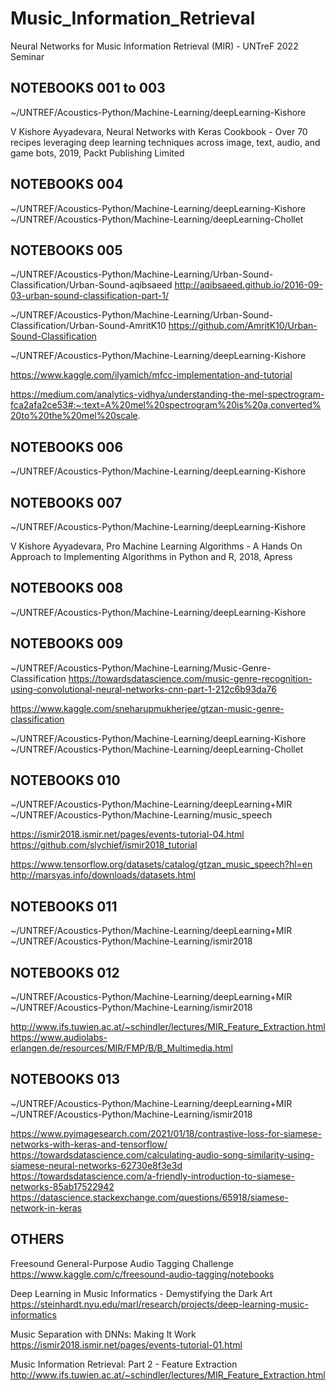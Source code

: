 # Music_Information_Retrieval
Neural Networks for Music Information Retrieval (MIR) - UNTreF 2022 Seminar


## NOTEBOOKS 001 to 003

~/UNTREF/Acoustics-Python/Machine-Learning/deepLearning-Kishore

V Kishore Ayyadevara, Neural Networks with Keras Cookbook - Over 70 recipes leveraging deep learning techniques across image, text, audio, and game bots, 2019, Packt Publishing Limited

## NOTEBOOKS 004

~/UNTREF/Acoustics-Python/Machine-Learning/deepLearning-Kishore
~/UNTREF/Acoustics-Python/Machine-Learning/deepLearning-Chollet

## NOTEBOOKS 005

~/UNTREF/Acoustics-Python/Machine-Learning/Urban-Sound-Classification/Urban-Sound-aqibsaeed
http://aqibsaeed.github.io/2016-09-03-urban-sound-classification-part-1/

~/UNTREF/Acoustics-Python/Machine-Learning/Urban-Sound-Classification/Urban-Sound-AmritK10
https://github.com/AmritK10/Urban-Sound-Classification

~/UNTREF/Acoustics-Python/Machine-Learning/deepLearning-Kishore

https://www.kaggle.com/ilyamich/mfcc-implementation-and-tutorial

https://medium.com/analytics-vidhya/understanding-the-mel-spectrogram-fca2afa2ce53#:~:text=A%20mel%20spectrogram%20is%20a,converted%20to%20the%20mel%20scale.

## NOTEBOOKS 006

~/UNTREF/Acoustics-Python/Machine-Learning/deepLearning-Kishore

## NOTEBOOKS 007

~/UNTREF/Acoustics-Python/Machine-Learning/deepLearning-Kishore

V Kishore Ayyadevara, Pro Machine Learning Algorithms - A Hands On Approach to Implementing Algorithms in Python and R, 2018, Apress

## NOTEBOOKS 008 

~/UNTREF/Acoustics-Python/Machine-Learning/deepLearning-Kishore

## NOTEBOOKS 009

~/UNTREF/Acoustics-Python/Machine-Learning/Music-Genre-Classification
https://towardsdatascience.com/music-genre-recognition-using-convolutional-neural-networks-cnn-part-1-212c6b93da76

https://www.kaggle.com/sneharupmukherjee/gtzan-music-genre-classification

~/UNTREF/Acoustics-Python/Machine-Learning/deepLearning-Kishore
~/UNTREF/Acoustics-Python/Machine-Learning/deepLearning-Chollet

## NOTEBOOKS 010

~/UNTREF/Acoustics-Python/Machine-Learning/deepLearning+MIR
~/UNTREF/Acoustics-Python/Machine-Learning/music_speech

https://ismir2018.ismir.net/pages/events-tutorial-04.html
https://github.com/slychief/ismir2018_tutorial

https://www.tensorflow.org/datasets/catalog/gtzan_music_speech?hl=en
http://marsyas.info/downloads/datasets.html

## NOTEBOOKS 011

~/UNTREF/Acoustics-Python/Machine-Learning/deepLearning+MIR
~/UNTREF/Acoustics-Python/Machine-Learning/ismir2018

## NOTEBOOKS 012

~/UNTREF/Acoustics-Python/Machine-Learning/deepLearning+MIR
~/UNTREF/Acoustics-Python/Machine-Learning/ismir2018

http://www.ifs.tuwien.ac.at/~schindler/lectures/MIR_Feature_Extraction.html
https://www.audiolabs-erlangen.de/resources/MIR/FMP/B/B_Multimedia.html

## NOTEBOOKS 013

~/UNTREF/Acoustics-Python/Machine-Learning/deepLearning+MIR
~/UNTREF/Acoustics-Python/Machine-Learning/ismir2018

https://www.pyimagesearch.com/2021/01/18/contrastive-loss-for-siamese-networks-with-keras-and-tensorflow/
https://towardsdatascience.com/calculating-audio-song-similarity-using-siamese-neural-networks-62730e8f3e3d
https://towardsdatascience.com/a-friendly-introduction-to-siamese-networks-85ab17522942
https://datascience.stackexchange.com/questions/65918/siamese-network-in-keras

## OTHERS

Freesound General-Purpose Audio Tagging Challenge
https://www.kaggle.com/c/freesound-audio-tagging/notebooks

Deep Learning in Music Informatics - Demystifying the Dark Art
https://steinhardt.nyu.edu/marl/research/projects/deep-learning-music-informatics

Music Separation with DNNs: Making It Work
https://ismir2018.ismir.net/pages/events-tutorial-01.html

Music Information Retrieval: Part 2 - Feature Extraction
http://www.ifs.tuwien.ac.at/~schindler/lectures/MIR_Feature_Extraction.html
